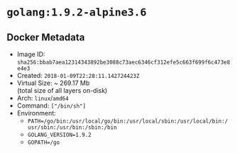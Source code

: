 # `golang:1.9.2-alpine3.6`

## Docker Metadata

- Image ID: `sha256:bbab7aea12314343892be3088c73aec6346cf312efe5c663f699f6c473e8e4e3`
- Created: `2018-01-09T22:28:11.142724423Z`
- Virtual Size: ~ 269.17 Mb  
  (total size of all layers on-disk)
- Arch: `linux`/`amd64`
- Command: `["/bin/sh"]`
- Environment:
  - `PATH=/go/bin:/usr/local/go/bin:/usr/local/sbin:/usr/local/bin:/usr/sbin:/usr/bin:/sbin:/bin`
  - `GOLANG_VERSION=1.9.2`
  - `GOPATH=/go`
